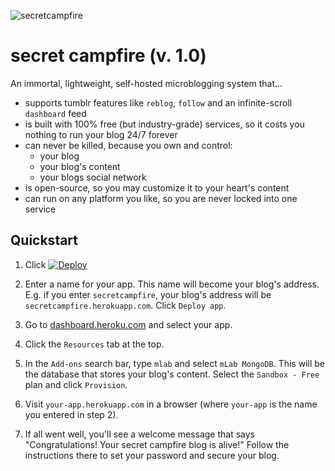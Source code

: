 ![secretcampfire](http://assets.innbetweenworlds.com/media/campfire/glowingForest.jpg)

# secret campfire (v. 1.0)

An immortal, lightweight, self-hosted microblogging system that...
- supports tumblr features like `reblog`, `follow` and an infinite-scroll `dashboard` feed
- is built with 100% free (but industry-grade) services, so it costs you nothing to run your blog 24/7 forever
- can never be killed, because you own and control:
  - your blog
  - your blog's content 
  - your blogs social network
- is open-source, so you may customize it to your heart's content
- can run on any platform you like, so you are never locked into one service

## Quickstart

1. Click [![Deploy](https://www.herokucdn.com/deploy/button.png)](https://heroku.com/deploy)

2. Enter a name for your app. This name will become your blog's address. E.g. if you enter `secretcampfire`, your blog's address will be `secretcampfire.herokuapp.com`. Click `Deploy app`.

3. Go to [dashboard.heroku.com](https://dashboard.heroku.com) and select your app.

4. Click the `Resources` tab at the top.

5. In the `Add-ons` search bar, type `mlab` and select `mLab MongoDB`. This will be the database that stores your blog's content. Select the `Sandbox - Free` plan and click `Provision`.

6. Visit `your-app.herokuapp.com` in a browser (where `your-app` is the name you entered in step 2). 

7. If all went well, you'll see a welcome message that says "Congratulations! Your secret campfire blog is alive!" Follow the instructions there to set your password and secure your blog. 
